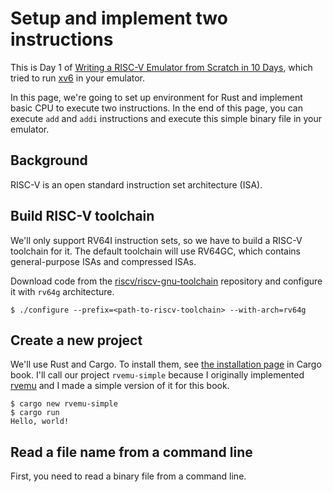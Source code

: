 # Setup and implement two instructions

This is Day 1 of [Writing a RISC-V Emulator from Scratch in 10 Days](./), which tried to run [xv6](https://github.com/mit-pdos/xv6-riscv) in your emulator.

In this page, we're going to set up environment for Rust and implement basic CPU to execute two instructions. In the end of this page, you can execute `add` and `addi` instructions and execute this simple binary file in your emulator.

## Background

RISC-V is an open standard instruction set architecture \(ISA\).

## Build RISC-V toolchain

We'll only support RV64I instruction sets, so we have to build a RISC-V toolchain for it. The default toolchain will use RV64GC, which contains general-purpose ISAs and compressed ISAs. 

Download code from the [riscv/riscv-gnu-toolchain](https://github.com/riscv/riscv-gnu-toolchain) repository and configure it with `rv64g` architecture.

```text
$ ./configure --prefix=<path-to-riscv-toolchain> --with-arch=rv64g
```

## Create a new project

We'll use Rust and Cargo. To install them, see [the installation page](https://doc.rust-lang.org/cargo/getting-started/installation.html) in Cargo book. I'll call our project `rvemu-simple` because I originally implemented [rvemu](https://github.com/d0iasm/rvemu) and I made a simple version of it for this book.

```text
$ cargo new rvemu-simple
$ cargo run
Hello, world!
```

## Read a file name from a command line

First, you need to read a binary file from a command line.

